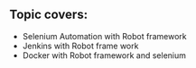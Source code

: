 ## Topic covers:
* Selenium Automation with Robot framework
* Jenkins with Robot frame work
* Docker with Robot framework and selenium

